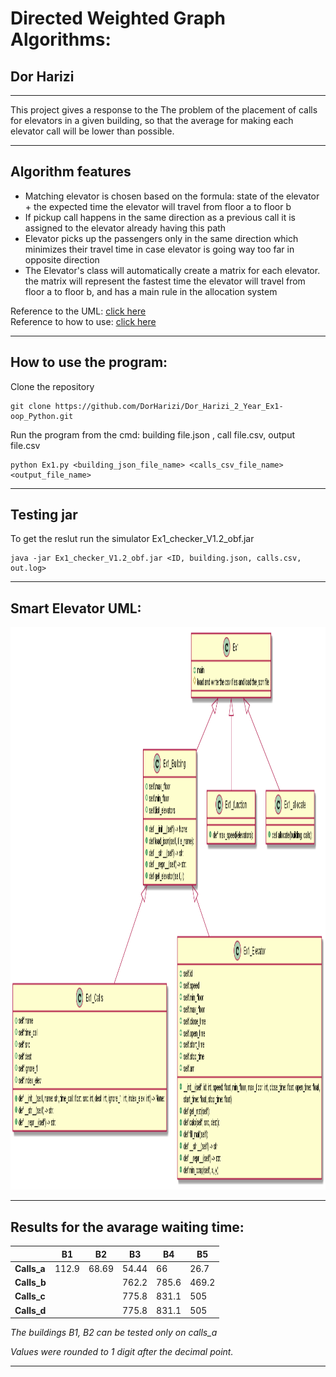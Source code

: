 # Directed Weighted Graph Algorithms:                                                                
## Dor Harizi
---
This project gives a response to the The problem of the placement of calls for elevators in a given building, so that the average for making each elevator call will be lower than possible. 

---

## Algorithm features

*	Matching elevator is chosen based on the formula: state of the elevator + the expected time the elevator will travel from floor a to floor b
*	If pickup call happens in the same direction as a previous call it is assigned to the elevator already having this path
*	Elevator picks up the passengers only in the same direction which minimizes their travel time in case elevator is going way too far in opposite direction
*	The Elevator's class will automatically create a matrix for each elevator. the matrix will represent the fastest time the elevator will travel from floor a to floor    b, and has a main rule in the allocation system

Reference to the UML: [ click here](#Smart-Elevator-UML)  
Reference to how to use: [ click here](#How-to-use)

---
## How to use the program:
Clone the repository 
```
git clone https://github.com/DorHarizi/Dor_Harizi_2_Year_Ex1-oop_Python.git 
```
Run the program from the cmd: building file.json , call file.csv, output file.csv 
```
python Ex1.py <building_json_file_name> <calls_csv_file_name> <output_file_name>
```
----
## Testing jar
To get the reslut run the simulator Ex1_checker_V1.2_obf.jar
```
java -jar Ex1_checker_V1.2_obf.jar <ID, building.json, calls.csv, out.log>
```

---
## Smart Elevator UML:

<p align="center">
    <img width="800" height="900" src="https://github.com/DorHarizi/Dor_Harizi_2_Year_Ex1-oop_Python/blob/main/uml.png">
   </p>
   
---

## Results for the avarage waiting time: 

|           | **B1** | **B2** | **B3** | **B4** | **B5** |
|-----------|--------|--------|--------|--------|--------|
|**Calls_a**|	112.9	 | 68.69  | 54.44  | 66     |	26.7   |
|**Calls_b**|		     |        | 762.2  | 785.6  |	469.2  |
|**Calls_c**|		     |        | 775.8  | 831.1  |	505    |
|**Calls_d**|		     |        | 775.8  | 831.1  |	505    |  

 *The buildings B1, B2 can be tested only on calls_a*
 
 *Values were rounded to 1 digit after the decimal point.*
 
 ---
